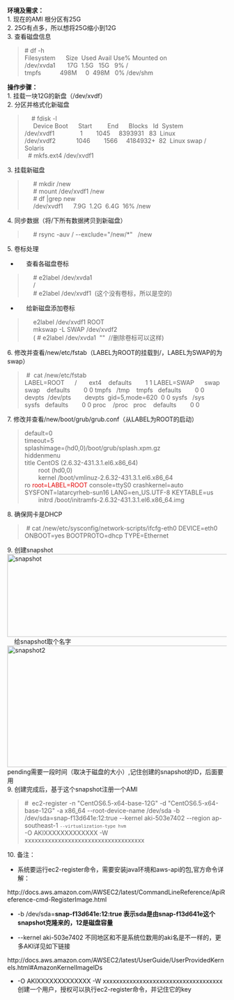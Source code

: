 <!--
author: vaster
date: 2014-12-12 10:49:28
title: 【AWS-AMI】缩小根分区并创建新的AMI
tags: AMI,decrease,EC2
category: AMI
status: publish
summary: 环境及需求：1. 现在的AMI 根分区有25G2. 25G有点多，所以想将25G缩小到12G3. 查看磁盘信息# df -hFilesystem      Size  Used Avail Use% Mounted on/dev/xvda1       17G  1.5G   1
-->

<div><strong>环境及需求：</strong></div>
<div>1. 现在的AMI 根分区有25G</div>
<div>2. 25G有点多，所以想将25G缩小到12G</div>
<div>3. 查看磁盘信息</div>
<blockquote>
<div># df -h</div>
<div>Filesystem      Size  Used Avail Use% Mounted on</div>
<div>/dev/xvda1       17G  1.5G   15G   9% /</div>
<div>tmpfs           498M     0  498M   0% /dev/shm</div></blockquote>
<div></div>
<div><strong>操作步骤：</strong></div>
<div>1. 挂载一块12G的新盘（/dev/xvdf）</div>
<div>2. 分区并格式化新磁盘</div>
<blockquote>
<div>    # fdisk -l</div>
<div>     Device Boot      Start         End      Blocks   Id  System</div>
/dev/xvdf1               1        1045     8393931   83  Linux
/dev/xvdf2            1046        1566     4184932+  82  Linux swap / Solaris
<div>  # mkfs.ext4 /dev/xvdf1</div></blockquote>
<div></div>
<div>3. 挂载新磁盘</div>
<blockquote>
<div>     # mkdir /new</div>
<div>     # mount /dev/xvdf1 /new</div>
<div>     # df |grep new</div>
<div>     /dev/xvdf1      7.9G  1.2G  6.4G  16% /new</div></blockquote>
<div>4. 同步数据（将/下所有数据拷贝到新磁盘）</div>
<blockquote>     # rsync -auv / --exclude="/new/*"   /new</blockquote>
<div></div>
<div>5. 卷标处理</div>
<ul>
	<li>     查看各磁盘卷标</li>
</ul>
<blockquote>
<div>     # e2label /dev/xvda1</div>
<div>     /</div>
<div>     # e2label /dev/xvdf1  (这个没有卷标，所以是空的)</div></blockquote>
<ul>
	<li>     给新磁盘添加卷标</li>
</ul>
<blockquote>
<div>     e2label /dev/xvdf1 ROOT</div>
<div>     mkswap -L SWAP /dev/xvdf2</div>
<div>     ( # e2label /dev/xvda1  ""  //删除卷标可以这样)</div></blockquote>
<div>6. 修改并查看/new/etc/fstab（LABEL为ROOT的挂载到/，LABEL为SWAP的为swap）</div>
<blockquote>
<div> #  cat /new/etc/fstab</div>
<div>LABEL=ROOT      /       ext4    defaults        1 1
LABEL=SWAP      swap    swap    defaults        0 0
tmpfs   /tmp    tmpfs   defaults        0 0
devpts  /dev/pts        devpts  gid=5,mode=620  0 0
sysfs   /sys    sysfs   defaults        0 0
proc    /proc   proc    defaults        0 0</div></blockquote>
<div>
<div>7. 修改并查看/new/boot/grub/grub.conf（从LABEL为ROOT的启动）</div>
</div>
<blockquote>
<div>default=0</div>
<div>timeout=5</div>
<div>splashimage=(hd0,0)/boot/grub/splash.xpm.gz</div>
<div>hiddenmenu</div>
<div>title CentOS (2.6.32-431.3.1.el6.x86_64)</div>
<div>        root (hd0,0)</div>
<div>        kernel /boot/vmlinuz-2.6.32-431.3.1.el6.x86_64 ro <span style="color: #e30000;">root=LABEL=ROOT</span> console=ttyS0 crashkernel=auto SYSFONT=latarcyrheb-sun16 LANG=en_US.UTF-8 KEYTABLE=us</div>
<div>        initrd /boot/initramfs-2.6.32-431.3.1.el6.x86_64.img</div></blockquote>
<div></div>
<div>8. 确保网卡是DHCP</div>
<blockquote>
<div> # cat /new/etc/sysconfig/network-scripts/ifcfg-eth0
DEVICE=eth0
ONBOOT=yes
BOOTPROTO=dhcp
TYPE=Ethernet</div></blockquote>
<div></div>
<div>9. 创建snapshot</div>
<div><img class="alignnone wp-image-781 size-full" src="http://www.itopers.com/wp-content/uploads/2014/12/snapshot.png" alt="snapshot" width="544" height="190" /></div>
<div></div>
<div>    给snapshot取个名字</div>
<div><a href="http://www.itopers.com/wp-content/uploads/2014/12/snapshot2.png"><img class="alignnone wp-image-782 size-full" src="http://www.itopers.com/wp-content/uploads/2014/12/snapshot2.png" alt="snapshot2" width="635" height="279" /></a></div>
<div></div>
<div>pending需要一段时间（取决于磁盘的大小）,记住创建的snapshot的ID，后面要用</div>
<div></div>
<div>9. 创建完成后，基于这个snapshot注册一个AMI</div>
<blockquote>
<div>#  ec2-register -n "CentOS6.5-x64-base-12G" -d "CentOS6.5-x64-base-12G" -a x86_64 --root-device-name /dev/sda -b /dev/sda=snap-f13d641e:12:true --kernel aki-503e7402 --region ap-southeast-1 <code><code>--virtualization-type hvm </code></code>
<div>-O AKIXXXXXXXXXXXXX -W xxxxxxxxxxxxxxxxxxxxxxxxxxxxxxxxxxxx</div>
</div></blockquote>
<div></div>
<div>10. 备注：</div>
<ul>
	<li>系统要运行ec2-register命令，需要安装java环境和aws-api的包,官方命令详解：</li>
</ul>
<div>http://docs.aws.amazon.com/AWSEC2/latest/CommandLineReference/ApiReference-cmd-RegisterImage.html</div>
<ul>
	<li>-b /dev/sda=<b>snap-f13d641e:12:true 表示sda是由</b><b>snap-f13d641e这个snapshot克隆来的，12是磁盘容量</b></li>
</ul>
<div>
<ul>
	<li>--kernel aki-503e7402 不同地区和不是系统位数用的aki名是不一样的，更多AKI详见如下链接</li>
</ul>
<div>http://docs.aws.amazon.com/AWSEC2/latest/UserGuide/UserProvidedKernels.html#AmazonKernelImageIDs</div>
<ul>
	<li>
<div>-O AKIXXXXXXXXXXXXX -W xxxxxxxxxxxxxxxxxxxxxxxxxxxxxxxxxxxx</div>
创建一个用户，授权可以执行ec2-register命令，并记住它的key</li>
</ul>
</div>
<div></div>
&nbsp;